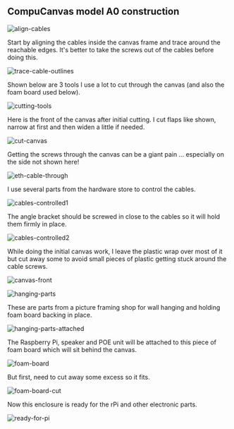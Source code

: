 ## CompuCanvas model A0 construction

![align-cables](images/align-cables.jpg)

Start by aligning the cables inside the canvas frame and trace around the reachable edges.  It's better to take the screws out of the cables before doing this.

![trace-cable-outlines](images/trace-cable-outlines.jpg)

Shown below are 3 tools I use a lot to cut through the canvas (and also the foam board used below).

![cutting-tools](images/cutting-tools.jpg)

Here is the front of the canvas after initial cutting.  I cut flaps like shown, narrow at first and then widen a little if needed.

![cut-canvas](images/cut-canvas.jpg)

Getting the screws through the canvas can be a giant pain ... especially on the side not shown here!

![eth-cable-through](images/eth-cable-through.jpg)

I use several parts from the hardware store to control the cables.

![cables-controlled1](images/cables-controlled1.jpg)

The angle bracket should be screwed in close to the cables so it will hold them firmly in place.

![cables-controlled2](images/cables-controlled2.jpg)

While doing the initial canvas work, I leave the plastic wrap over most of it but cut away some to avoid small pieces of plastic getting stuck around the cable screws.

![canvas-front](images/canvas-front.jpg)

![hanging-parts](images/hanging-parts.jpg)

These are parts from a picture framing shop for wall hanging and holding foam board backing in place.

![hanging-parts-attached](images/hanging-parts-attached.jpg)

The Raspberry Pi, speaker and POE unit will be attached to this piece of foam board which will sit behind the canvas.

![foam-board](images/foam-board.jpg)

But first, need to cut away some excess so it fits.

![foam-board-cut](images/foam-board-cut.jpg)

Now this enclosure is ready for the rPi and other electronic parts.

![ready-for-pi](images/ready-for-pi.jpg)

